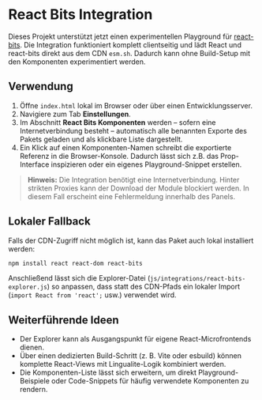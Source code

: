 # React Bits Integration

Dieses Projekt unterstützt jetzt einen experimentellen Playground für [react-bits](https://github.com/DavidHDev/react-bits).
Die Integration funktioniert komplett clientseitig und lädt React und react-bits direkt aus dem CDN `esm.sh`.
Dadurch kann ohne Build-Setup mit den Komponenten experimentiert werden.

## Verwendung

1. Öffne `index.html` lokal im Browser oder über einen Entwicklungsserver.
2. Navigiere zum Tab **Einstellungen**.
3. Im Abschnitt **React Bits Komponenten** werden – sofern eine Internetverbindung besteht –
   automatisch alle benannten Exporte des Pakets geladen und als klickbare Liste dargestellt.
4. Ein Klick auf einen Komponenten-Namen schreibt die exportierte Referenz in die Browser-Konsole.
   Dadurch lässt sich z.B. das Prop-Interface inspizieren oder ein eigenes Playground-Snippet erstellen.

> **Hinweis:** Die Integration benötigt eine Internetverbindung. Hinter strikten Proxies kann der Download
> der Module blockiert werden. In diesem Fall erscheint eine Fehlermeldung innerhalb des Panels.

## Lokaler Fallback

Falls der CDN-Zugriff nicht möglich ist, kann das Paket auch lokal installiert werden:

```bash
npm install react react-dom react-bits
```

Anschließend lässt sich die Explorer-Datei (`js/integrations/react-bits-explorer.js`) so anpassen,
 dass statt des CDN-Pfads ein lokaler Import (`import React from 'react';` usw.) verwendet wird.

## Weiterführende Ideen

- Der Explorer kann als Ausgangspunkt für eigene React-Microfrontends dienen.
- Über einen dedizierten Build-Schritt (z. B. Vite oder esbuild) können komplette React-Views
  mit Lingualite-Logik kombiniert werden.
- Die Komponenten-Liste lässt sich erweitern, um direkt Playground-Beispiele oder Code-Snippets
  für häufig verwendete Komponenten zu rendern.
